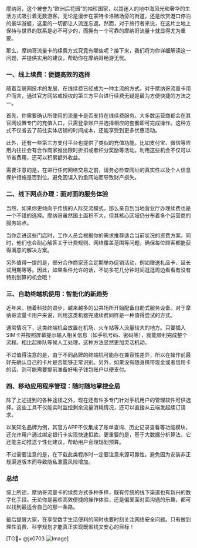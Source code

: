 摩纳哥，这个被誉为“欧洲后花园”的袖珍国家，以其迷人的地中海风光和奢华的生活方式吸引着无数游客。无论是漫步在蒙特卡洛赌场旁的街道，还是欣赏港口停泊的豪华游艇，这里的一切都让人流连忘返。然而，对于旅行者来说，在这片土地上保持与世界的联系是必不可少的，而拥有一个可靠的摩纳哥流量卡就显得尤为重要。

那么，摩纳哥流量卡的续费方式究竟有哪些呢？接下来，我们将为你详细解读这一问题，并提供实用的建议，帮助你在摩纳哥畅游无忧。

### 一、线上续费：便捷高效的选择

随着互联网技术的发展，在线续费已经成为一种主流的方式。对于摩纳哥流量卡用户而言，通过官方网站或授权的第三方平台进行续费无疑是最为方便快捷的方法之一。

首先，你需要确认所使用的流量卡是否支持在线续费服务。大多数运营商都会在其官网设置专门的充值入口，只需登录账户并选择相应的套餐即可完成操作。这种方式不仅省去了前往实体店铺的时间成本，还能享受到更多优惠活动。

此外，还有一些第三方支付平台也提供了类似的充值功能。比如支付宝、微信等应用内往往会有合作商家推出限时折扣或者积分奖励等活动。利用这些机会不仅可以节省费用，还可以积累额外收益。

需要注意的是，在进行任何网络交易之前，请务必检查网址的真实性以及个人信息保护措施是否到位。避免因误入钓鱼网站而导致财产损失。

### 二、线下网点办理：面对面的服务体验

当然，如果你更倾向于传统的人际交流模式，那么亲自到当地营业厅办理续费也是一个不错的选择。摩纳哥虽然国土面积不大，但其核心区域仍分布着多个运营商的服务站点。

当你走进这些门店时，工作人员会根据你的需求推荐适合当前状况的资费方案。同时，他们也会耐心解答关于计费规则、网络覆盖范围等问题，确保每位顾客都能获得满意的解决方案。

另外值得一提的是，部分合作商家还会定期举办促销活动，例如赠送礼品卡、延长试用期等等。因此，如果条件允许的话，不妨多花几分钟时间逛逛周边看看有没有特别划算的机会哦！

### 三、自助终端机使用：智能化的新趋势

近年来，随着科技的进步，越来越多的公共场所开始配备自助式服务设备。对于摩纳哥流量卡用户来说，利用这类机器完成续费同样是一种值得尝试的方式。

通常情况下，这类终端机会放置在机场、火车站等人流量较大的地方。只要插入SIM卡并按照屏幕提示输入相关信息（如手机号码、密码等），就能顺利完成整个流程。相比起排队等候人工处理，这种方法显然更加灵活机动。

不过值得注意的是，由于不同品牌的终端机可能存在兼容性差异，所以在操作前最好先确认自己的卡片是否能够正常识别。另外，如果没有随身携带现金或者信用卡的话，则可能需要提前准备好电子钱包账户以便支付。

### 四、移动应用程序管理：随时随地掌控全局

除了上述提到的各种途径之外，现在还有许多专门针对手机用户的管理软件可供选择。这些工具不仅能实时监控剩余流量消耗情况，还可以直接从云端发起续订请求。

以某知名品牌为例，其官方APP不仅集成了账单查询、历史记录查看等功能模块，还允许用户通过绑定银行卡实现快速扣款。更重要的是，基于大数据分析算法，它还能主动推送个性化建议，帮助用户合理规划预算。

不过需要注意的是，在下载此类程序时一定要注意来源可靠性。避免因为安装非正规渠道版本而导致隐私泄露风险增加。

### 总结

综上所述，摩纳哥流量卡的续费方式多种多样，既有传统的线下渠道也有新兴的数字化手段。无论你是喜欢高效便捷的操作体验，还是偏爱面对面沟通的乐趣，都可以找到最适合自己的那一条路。

最后提醒大家，在享受数字生活便利的同时也要时刻关注网络安全问题。只有做到理性消费、科学规划才能真正实现既省钱又安心的目标！

[TG💪+ @jx0703 ![Image](https://github.com/user-attachments/assets/dbca1d08-cadb-493c-b0ec-ad6f7a83f270)]